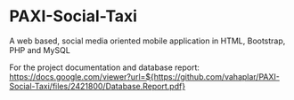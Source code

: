 # PAXI-Social-Taxi
A web based, social media oriented mobile application in HTML, Bootstrap, PHP and MySQL

For the project documentation and database report: 
https://docs.google.com/viewer?url=${https://github.com/vahaplar/PAXI-Social-Taxi/files/2421800/Database.Report.pdf}
